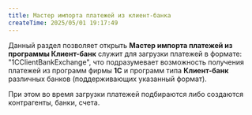 ```yaml
---
title: Мастер импорта платежей из клиент-банка
createTime: 2025/05/01 19:17:49
---
```

Данный раздел позволяет открыть **Мастер импорта платежей из программы Клиент-банк** служит для загрузки платежей в формате: "1CClientBankExchange", что подразумевает возможность получения платежей из программ фирмы **1С** и программ типа **Клиент-банк** различных банков (поддерживающих указанный формат).

При этом во время загрузки платежей подбираются либо создаются контрагенты, банки, счета.